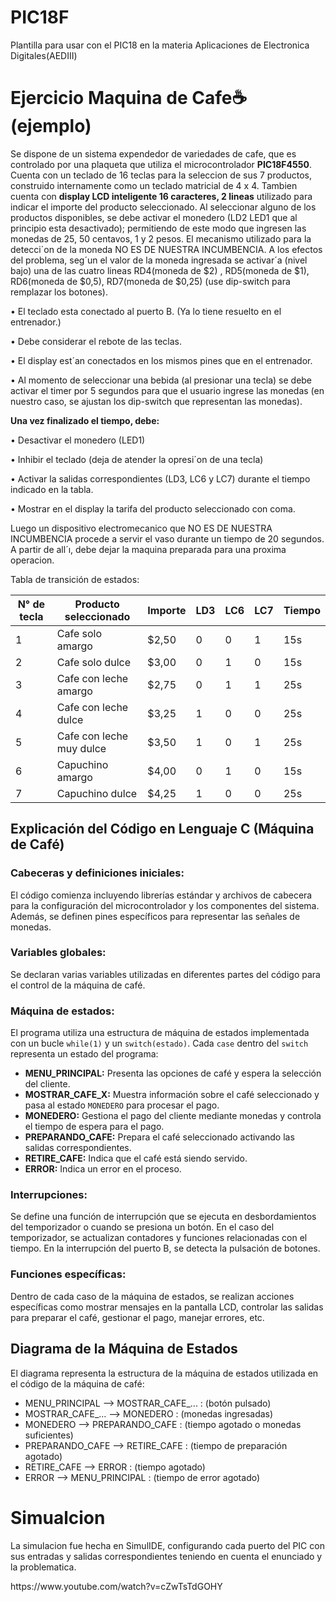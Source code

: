 # PIC18F
Plantilla para usar con el PIC18 en la materia Aplicaciones de Electronica Digitales(AEDIII)


# <strong> Ejercicio Maquina de Cafe☕ </strong> (ejemplo)
<p>
Se dispone de un sistema expendedor de variedades de cafe, que es controlado por una plaqueta
que utiliza el microcontrolador <strong>PIC18F4550</strong>. Cuenta con un teclado de 16 teclas para la
seleccion de sus 7 productos, construido internamente como un teclado matricial de 4 x 4.
Tambien cuenta con <strong>display LCD inteligente 16 caracteres, 2 lineas</strong> utilizado para indicar
el importe del producto seleccionado.
Al seleccionar alguno de los productos disponibles, se debe activar el monedero (LD2
LED1 que al principio esta desactivado); permitiendo de este modo que ingresen las monedas
de 25, 50 centavos, 1 y 2 pesos. El mecanismo utilizado para la detecci´on de la moneda NO ES
DE NUESTRA INCUMBENCIA. A los efectos del problema, seg´un el valor de la moneda
ingresada se activar´a (nivel bajo) una de las cuatro lineas RD4(moneda de $2) , RD5(moneda
de $1), RD6(moneda de $0,5), RD7(moneda de $0,25) (use dip-switch para remplazar los
botones).
</p>

<p>• El teclado esta conectado al puerto B. (Ya
lo tiene resuelto en el entrenador.)
</p>
<p>• Debe considerar el rebote de las teclas.</p>
<p>• El display est´an conectados en los mismos
pines que en el entrenador.
</p>
<p>• Al momento de seleccionar una bebida (al
presionar una tecla) se debe activar el timer por 5 segundos para que el usuario ingrese las monedas (en
nuestro caso, se ajustan los dip-switch que representan
las monedas).
</p>

<strong> Una vez finalizado el tiempo, debe: </strong>
<p>• Desactivar el monedero (LED1)</p>
<p>• Inhibir el teclado (deja de atender la opresi´on de una tecla)</p>
<p>• Activar la salidas correspondientes (LD3, LC6 y LC7) durante el tiempo indicado
en la tabla.</p>
<p>• Mostrar en el display la tarifa del producto seleccionado con coma.</p>

<p>Luego un dispositivo electromecanico que NO ES DE NUESTRA INCUMBENCIA procede a servir el vaso durante un tiempo de 20 segundos. A partir de all´ı, debe dejar
la maquina preparada para una proxima operacion.</p>

Tabla de transición de estados:

| N° de tecla | Producto seleccionado  | Importe  | LD3 | LC6  | LC7  | Tiempo |
| --- | --- | --- | --- | --- | --- | --- |
| 1  | Cafe solo amargo | $2,50  | 0 | 0 | 1 | 15s |
| 2 | Cafe solo dulce  | $3,00 | 0 | 1 | 0 | 15s |
| 3 | Cafe con leche amargo  | $2,75 | 0 | 1 | 1 | 25s |
| 4 | Cafe con leche dulce | $3,25  | 1 | 0 | 0 | 25s |
| 5 | Cafe con leche muy dulce | $3,50 | 1 | 0 | 1 | 25s |
| 6 | Capuchino amargo | $4,00 | 0 | 1 | 0 | 15s |
| 7 | Capuchino dulce | $4,25  | 1 | 0 | 0 | 25s |

## Explicación del Código en Lenguaje C (Máquina de Café)

### Cabeceras y definiciones iniciales:

El código comienza incluyendo librerías estándar y archivos de cabecera para la configuración del microcontrolador y los componentes del sistema. Además, se definen pines específicos para representar las señales de monedas.

### Variables globales:

Se declaran varias variables utilizadas en diferentes partes del código para el control de la máquina de café.

### Máquina de estados:

El programa utiliza una estructura de máquina de estados implementada con un bucle `while(1)` y un `switch(estado)`. Cada `case` dentro del `switch` representa un estado del programa:

- **MENU_PRINCIPAL:** Presenta las opciones de café y espera la selección del cliente.
- **MOSTRAR_CAFE_X:** Muestra información sobre el café seleccionado y pasa al estado `MONEDERO` para procesar el pago.
- **MONEDERO:** Gestiona el pago del cliente mediante monedas y controla el tiempo de espera para el pago.
- **PREPARANDO_CAFE:** Prepara el café seleccionado activando las salidas correspondientes.
- **RETIRE_CAFE:** Indica que el café está siendo servido.
- **ERROR:** Indica un error en el proceso.

### Interrupciones:

Se define una función de interrupción que se ejecuta en desbordamientos del temporizador o cuando se presiona un botón. En el caso del temporizador, se actualizan contadores y funciones relacionadas con el tiempo. En la interrupción del puerto B, se detecta la pulsación de botones.

### Funciones específicas:

Dentro de cada caso de la máquina de estados, se realizan acciones específicas como mostrar mensajes en la pantalla LCD, controlar las salidas para preparar el café, gestionar el pago, manejar errores, etc.

## Diagrama de la Máquina de Estados

El diagrama representa la estructura de la máquina de estados utilizada en el código de la máquina de café:

- MENU_PRINCIPAL --> MOSTRAR_CAFE_... : (botón pulsado)
- MOSTRAR_CAFE_... --> MONEDERO : (monedas ingresadas)
- MONEDERO --> PREPARANDO_CAFE : (tiempo agotado o monedas suficientes)
- PREPARANDO_CAFE --> RETIRE_CAFE : (tiempo de preparación agotado)
- RETIRE_CAFE --> ERROR : (tiempo agotado)
- ERROR --> MENU_PRINCIPAL : (tiempo de error agotado)



# <strong> Simualcion </strong>
La simulacion fue hecha en SimulIDE, configurando cada puerto del PIC con sus entradas y salidas correspondientes teniendo en cuenta el enunciado y la problematica.
<p>https://www.youtube.com/watch?v=cZwTsTdGOHY</p>

